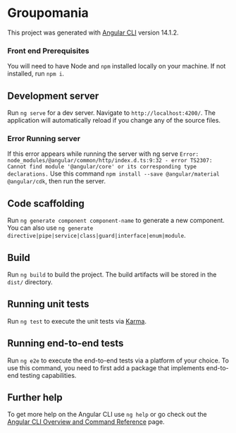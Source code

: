 # Groupomania

This project was generated with [Angular CLI](https://github.com/angular/angular-cli) version 14.1.2.

### Front end Prerequisites ###

You will need to have Node and `npm` installed locally on your machine.
If not installed, run `npm i`.

## Development server

Run `ng serve` for a dev server. Navigate to `http://localhost:4200/`. The application will automatically reload if you change any of the source files.

### Error Running server ###

If this error appears while running the server with ng serve 
`Error: node_modules/@angular/common/http/index.d.ts:9:32 - error TS2307: Cannot find module '@angular/core' or its corresponding type declarations.`
Use this command `npm install --save @angular/material @angular/cdk`, then run the server.

## Code scaffolding

Run `ng generate component component-name` to generate a new component. You can also use `ng generate directive|pipe|service|class|guard|interface|enum|module`.

## Build

Run `ng build` to build the project. The build artifacts will be stored in the `dist/` directory.

## Running unit tests

Run `ng test` to execute the unit tests via [Karma](https://karma-runner.github.io).

## Running end-to-end tests

Run `ng e2e` to execute the end-to-end tests via a platform of your choice. To use this command, you need to first add a package that implements end-to-end testing capabilities.

## Further help

To get more help on the Angular CLI use `ng help` or go check out the [Angular CLI Overview and Command Reference](https://angular.io/cli) page.
